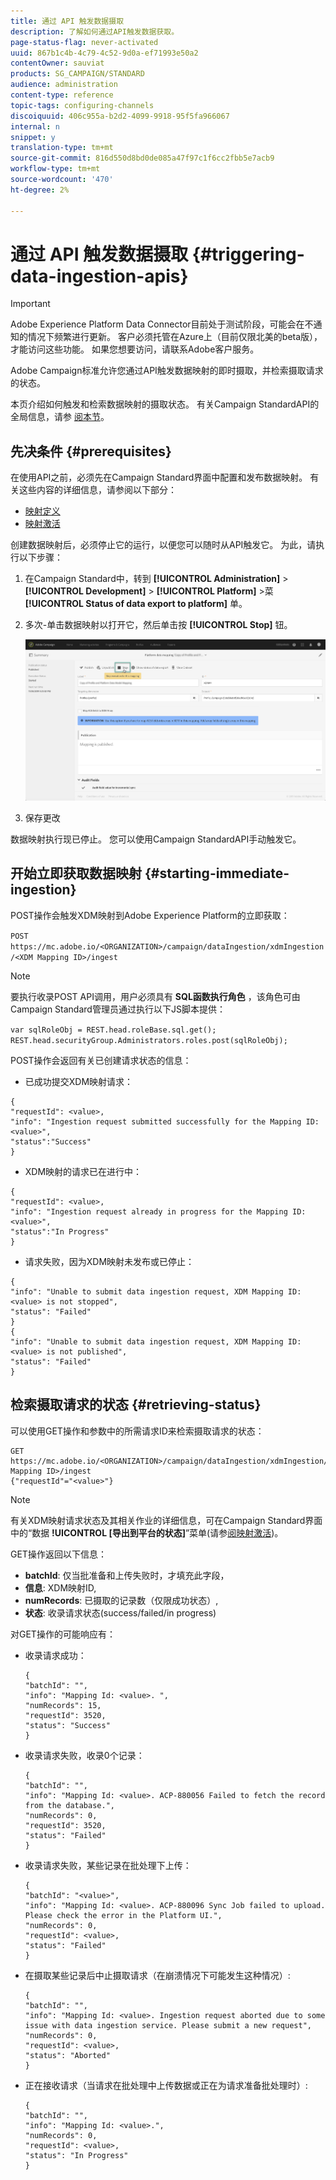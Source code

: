 ```yaml
---
title: 通过 API 触发数据摄取
description: 了解如何通过API触发数据获取。
page-status-flag: never-activated
uuid: 867b1c4b-4c79-4c52-9d0a-ef71993e50a2
contentOwner: sauviat
products: SG_CAMPAIGN/STANDARD
audience: administration
content-type: reference
topic-tags: configuring-channels
discoiquuid: 406c955a-b2d2-4099-9918-95f5fa966067
internal: n
snippet: y
translation-type: tm+mt
source-git-commit: 816d550d8bd0de085a47f97c1f6cc2fbb5e7acb9
workflow-type: tm+mt
source-wordcount: '470'
ht-degree: 2%

---
```



# 通过 API 触发数据摄取 {#triggering-data-ingestion-apis}

>[!IMPORTANT]
>
>Adobe Experience Platform Data Connector目前处于测试阶段，可能会在不通知的情况下频繁进行更新。 客户必须托管在Azure上（目前仅限北美的beta版），才能访问这些功能。 如果您想要访问，请联系Adobe客户服务。

Adobe Campaign标准允许您通过API触发数据映射的即时摄取，并检索摄取请求的状态。

本页介绍如何触发和检索数据映射的摄取状态。 有关Campaign StandardAPI的全局信息，请参 [阅本节](../../api/using/get-started-apis.md)。

## 先决条件 {#prerequisites}

在使用API之前，必须先在Campaign Standard界面中配置和发布数据映射。 有关这些内容的详细信息，请参阅以下部分：

* [映射定义](../../developing/using/aep-mapping-definition.md)
* [映射激活](../../developing/using/aep-mapping-activation.md)

创建数据映射后，必须停止它的运行，以便您可以随时从API触发它。 为此，请执行以下步骤：

1. 在Campaign Standard中，转到 **[!UICONTROL Administration]** > **[!UICONTROL Development]** > **[!UICONTROL Platform]** >菜 **[!UICONTROL Status of data export to platform]** 单。

1. 多次-单击数据映射以打开它，然后单击按 **[!UICONTROL Stop]** 钮。

   ![](assets/aep_datamapping_stop.png)

1. 保存更改

数据映射执行现已停止。 您可以使用Campaign StandardAPI手动触发它。

## 开始立即获取数据映射 {#starting-immediate-ingestion}

POST操作会触发XDM映射到Adobe Experience Platform的立即获取：

`POST https://mc.adobe.io/<ORGANIZATION>/campaign/dataIngestion/xdmIngestion/<XDM Mapping ID>/ingest`

>[!NOTE]
>
>要执行收录POST API调用，用户必须具有 **SQL函数执行角色** ，该角色可由Campaign Standard管理员通过执行以下JS脚本提供：
>
>`var sqlRoleObj = REST.head.roleBase.sql.get();
REST.head.securityGroup.Administrators.roles.post(sqlRoleObj);`

POST操作会返回有关已创建请求状态的信息：

* 已成功提交XDM映射请求：

```
{
"requestId": <value>,
"info": "Ingestion request submitted successfully for the Mapping ID: <value>",
"status":"Success"
}
```

* XDM映射的请求已在进行中：

```
{
"requestId": <value>,
"info": "Ingestion request already in progress for the Mapping ID: <value>",
"status":"In Progress"
}
```

* 请求失败，因为XDM映射未发布或已停止：

```
{
"info": "Unable to submit data ingestion request, XDM Mapping ID: <value> is not stopped",
"status": "Failed"
}
{
"info": "Unable to submit data ingestion request, XDM Mapping ID: <value> is not published",
"status": "Failed"
}
```

## 检索摄取请求的状态 {#retrieving-status}

可以使用GET操作和参数中的所需请求ID来检索摄取请求的状态：

```
GET https://mc.adobe.io/<ORGANIZATION>/campaign/dataIngestion/xdmIngestion/<XDM Mapping ID>/ingest
{"requestId"="<value>"}
```

>[!NOTE]
有关XDM映射请求状态及其相关作业的详细信息，可在Campaign Standard界面中的“数据 **!UICONTROL [导出到平台的状态&#x200B;]**”菜单(请参[阅映射激活](../../developing/using/aep-mapping-activation.md))。

GET操作返回以下信息：

* **batchId**: 仅当批准备和上传失败时，才填充此字段，
* **信息**: XDM映射ID,
* **numRecords**: 已摄取的记录数（仅限成功状态）,
* **状态**: 收录请求状态(success/failed/in progress)

对GET操作的可能响应有：

* 收录请求成功：

   ```
   {
   "batchId": "",
   "info": "Mapping Id: <value>. ",
   "numRecords": 15,
   "requestId": 3520,
   "status": "Success"
   }
   ```

* 收录请求失败，收录0个记录：

   ```
   {
   "batchId": "",
   "info": "Mapping Id: <value>. ACP-880056 Failed to fetch the record from the database.",
   "numRecords": 0,
   "requestId": 3520,
   "status": "Failed"
   }
   ```

* 收录请求失败，某些记录在批处理下上传：

   ```
   {
   "batchId": "<value>",
   "info": "Mapping Id: <value>. ACP-880096 Sync Job failed to upload. Please check the error in the Platform UI.",
   "numRecords": 0,
   "requestId": <value>,
   "status": "Failed"
   }
   ```

* 在摄取某些记录后中止摄取请求（在崩溃情况下可能发生这种情况）:

   ```
   {
   "batchId": "",
   "info": "Mapping Id: <value>. Ingestion request aborted due to some issue with data ingestion service. Please submit a new request",
   "numRecords": 0,
   "requestId": <value>,
   "status": "Aborted"
   }
   ```

* 正在接收请求（当请求在批处理中上传数据或正在为请求准备批处理时）:

   ```
   {
   "batchId": "",
   "info": "Mapping Id: <value>.",
   "numRecords": 0,
   "requestId": <value>,
   "status": "In Progress"
   }
   ```
